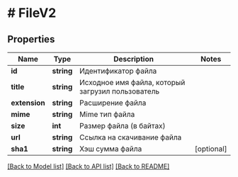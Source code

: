 # # FileV2

## Properties

Name | Type | Description | Notes
------------ | ------------- | ------------- | -------------
**id** | **string** | Идентификатор файла |
**title** | **string** | Исходное имя файла, который загрузил пользователь |
**extension** | **string** | Расширение файла |
**mime** | **string** | Mime тип файла |
**size** | **int** | Размер файла (в байтах) |
**url** | **string** | Ссылка на скачивание файла |
**sha1** | **string** | Хэш сумма файла | [optional]

[[Back to Model list]](../../README.md#models) [[Back to API list]](../../README.md#endpoints) [[Back to README]](../../README.md)
